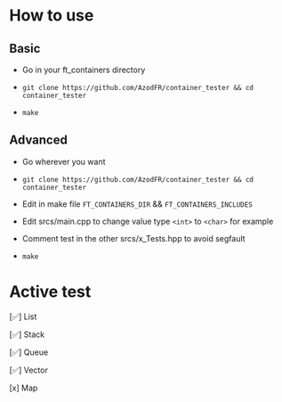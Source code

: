 # How to use

## Basic

- Go in your ft_containers directory

- `git clone https://github.com/AzodFR/container_tester && cd container_tester`

- `make`

## Advanced

- Go wherever you want

- `git clone https://github.com/AzodFR/container_tester && cd container_tester`

- Edit in make file `FT_CONTAINERS_DIR` && `FT_CONTAINERS_INCLUDES`

- Edit srcs/main.cpp to change value type `<int>` to `<char>` for example

- Comment test in the other srcs/x_Tests.hpp to avoid segfault

- `make`

# Active test

[✅] List

[✅] Stack

[✅] Queue

[✅] Vector

[x] Map